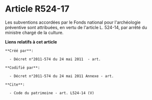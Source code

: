 # Article R524-17

Les subventions accordées par le Fonds national pour l'archéologie préventive sont attribuées, en vertu de l'article L.
524-14, par arrêté du ministre chargé de la culture.

**Liens relatifs à cet article**

	**Créé par**:

	  - Décret n°2011-574 du 24 mai 2011  - art.

	**Codifié par**:

	  - Décret n°2011-574 du 24 mai 2011 Annexe - art.

	**Cite**:

	  - Code du patrimoine - art. L524-14 (V)
